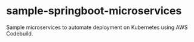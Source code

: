 # sample-springboot-microservices
Sample microservices to automate deployment on Kubernetes using AWS Codebuild.
